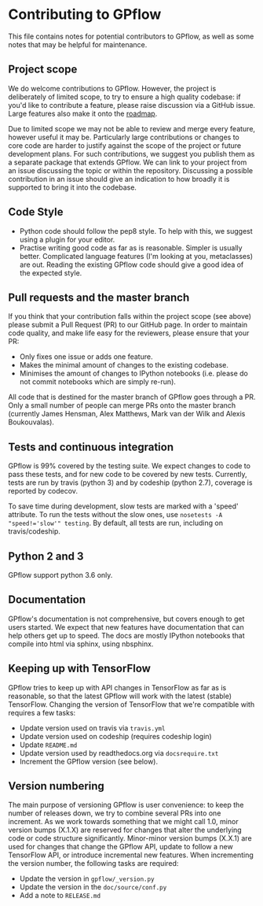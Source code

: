 # Contributing to GPflow
This file contains notes for potential contributors to GPflow, as well as some notes that may be helpful for maintenance.

## Project scope
We do welcome contributions to GPflow. However, the project is deliberately of limited scope, to try to ensure a high quality codebase: if you'd like to contribute a feature, please raise discussion via a GitHub issue. Large features also make it onto the [roadmap](roadmap.md).

Due to limited scope we may not be able to review and merge every feature, however useful it may be. Particularly large contributions or changes to core code are harder to justify against the scope of the project or future development plans. For such contributions, we suggest you publish them as a separate package that extends GPflow. We can link to your project from an issue discussing the topic or within the repository. Discussing a possible contribution in an issue should give an indication to how broadly it is supported to bring it into the codebase.

## Code Style
 - Python code should follow the pep8 style. To help with this, we suggest using a plugin for your editor.
 - Practise writing good code as far as is reasonable. Simpler is usually better. Complicated language features (I'm looking at you, metaclasses) are out. Reading the existing GPflow code should give a good idea of the expected style.

## Pull requests and the master branch
If you think that your contribution falls within the project scope (see above) please submit a Pull Request (PR) to our GitHub page. In order to maintain code quality, and make life easy for the reviewers, please ensure that your PR:
- Only fixes one issue or adds one feature.
- Makes the minimal amount of changes to the existing codebase.
- Minimises the amount of changes to IPython notebooks (i.e. please do not commit notebooks which are simply re-run).

All code that is destined for the master branch of GPflow goes through a PR. Only a small number of people can merge PRs onto the master branch (currently James Hensman, Alex Matthews, Mark van der Wilk and Alexis Boukouvalas).

## Tests and continuous integration
GPflow is 99% covered by the testing suite. We expect changes to code to pass these tests, and for new code to be covered by new tests. Currently, tests are run by travis (python 3) and by codeship (python 2.7), coverage is reported by codecov.

To save time during development, slow tests are marked with a 'speed' attribute. To run the tests without the slow ones, use `nosetests -A "speed!='slow'" testing`. By default, all tests are run, including on travis/codeship.

## Python 2 and 3
GPflow support python 3.6 only.

## Documentation
GPflow's documentation is not comprehensive, but covers enough to get users started. We expect that new features have documentation that can help others get up to speed. The docs are mostly IPython notebooks that compile into html via sphinx, using nbsphinx.

## Keeping up with TensorFlow
GPflow tries to keep up with API changes in TensorFlow as far as is reasonable, so that the latest GPflow will work with the latest (stable) TensorFlow. Changing the version of TensorFlow that we're compatible with requires a few tasks:
 - Update version used on travis via `travis.yml`
 - Update version used on codeship (requires codeship login)
 - Update `README.md`
 - Update version used by readthedocs.org via `docsrequire.txt`
 - Increment the GPflow version (see below).

## Version numbering
The main purpose of versioning GPflow is user convenience: to keep the number of releases down, we try to combine several PRs into one increment. As we work towards something that we might call 1.0, minor version bumps (X.1.X) are reserved for changes that alter the underlying code or code structure significantly. Minor-minor version bumps (X.X.1) are used for changes that change the GPflow API, update to follow a new TensorFlow API, or introduce incremental new features.
When incrementing the version number, the following tasks are required:
 - Update the version in `gpflow/_version.py`
 - Update the version in the `doc/source/conf.py`
 - Add a note to `RELEASE.md`
